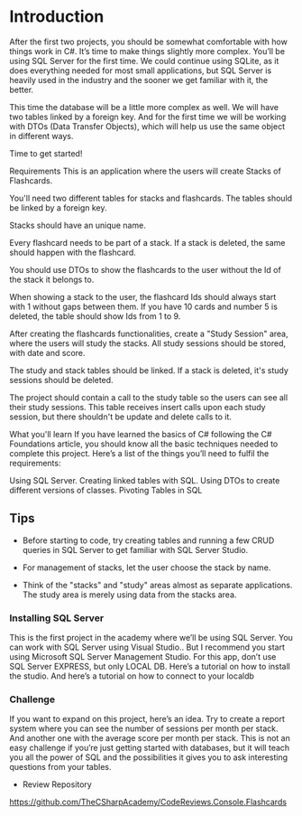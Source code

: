 # Introduction

After the first two projects, you should be somewhat comfortable with how things work in C#. It’s time to make things slightly more complex. You’ll be using SQL Server for the first time. We could continue using SQLite, as it does everything needed for most small applications, but SQL Server is heavily used in the industry and the sooner we get familiar with it, the better.</p>

This time the database will be a little more complex as well. We will have two tables linked by a foreign key. And for the first time we will be working with DTOs (Data Transfer Objects), which will help us use the same object in different ways.

Time to get started!

Requirements
This is an application where the users will create Stacks of Flashcards.

You'll need two different tables for stacks and flashcards. The tables should be linked by a foreign key.

Stacks should have an unique name.

Every flashcard needs to be part of a stack. If a stack is deleted, the same should happen with the flashcard.

You should use DTOs to show the flashcards to the user without the Id of the stack it belongs to.

When showing a stack to the user, the flashcard Ids should always start with 1 without gaps between them. If you have 10 cards and number 5 is deleted, the table should show Ids from 1 to 9.

After creating the flashcards functionalities, create a "Study Session" area, where the users will study the stacks. All study sessions should be stored, with date and score.

The study and stack tables should be linked. If a stack is deleted, it's study sessions should be deleted.

The project should contain a call to the study table so the users can see all their study sessions. This table receives insert calls upon each study session, but there shouldn't be update and delete calls to it.

What you'll learn
If you have learned the basics of C# following the C# Foundations article, you should know all the basic techniques needed to complete this project. Here’s a list of the things you’ll need to fulfil the requirements:

Using SQL Server.
Creating linked tables with SQL.
Using DTOs to create different versions of classes.
Pivoting Tables in SQL

## Tips

- Before starting to code, try creating tables and running a few CRUD queries in SQL Server to get familiar with SQL Server Studio.

- For management of stacks, let the user choose the stack by name.

- Think of the "stacks" and "study" areas almost as separate applications. The study area is merely using data from the stacks area.

### Installing SQL Server

This is the first project in the academy where we’ll be using SQL Server. You can work with SQL Server using Visual Studio.. But I recommend you start using Microsoft SQL Server Management Studio. For this app, don’t use SQL Server EXPRESS, but only LOCAL DB. Here’s a tutorial on how to install the studio. And here’s a tutorial on how to connect to your localdb

### Challenge

If you want to expand on this project, here’s an idea. Try to create a report system where you can see the number of sessions per month per stack. And another one with the average score per month per stack. This is not an easy challenge if you’re just getting started with databases, but it will teach you all the power of SQL and the possibilities it gives you to ask interesting questions from your tables.

- Review Repository

<https://github.com/TheCSharpAcademy/CodeReviews.Console.Flashcards>
